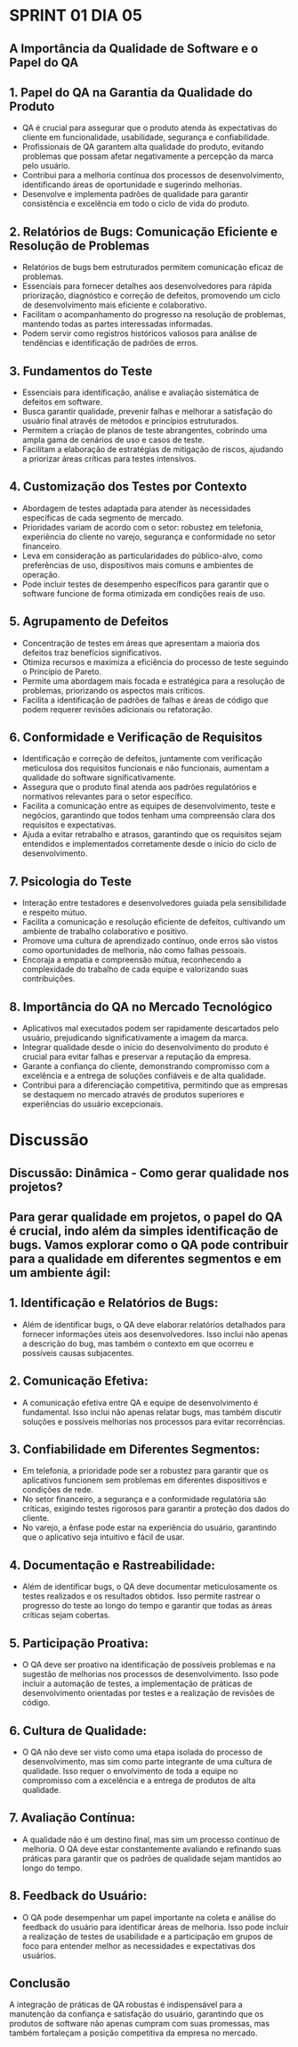 # SPRINT 01 DIA 05

## A Importância da Qualidade de Software e o Papel do QA

## 1. **Papel do QA na Garantia da Qualidade do Produto**
   - QA é crucial para assegurar que o produto atenda às expectativas do cliente em funcionalidade, usabilidade, segurança e confiabilidade.
   - Profissionais de QA garantem alta qualidade do produto, evitando problemas que possam afetar negativamente a percepção da marca pelo usuário.
   - Contribui para a melhoria contínua dos processos de desenvolvimento, identificando áreas de oportunidade e sugerindo melhorias.
   - Desenvolve e implementa padrões de qualidade para garantir consistência e excelência em todo o ciclo de vida do produto.

## 2. **Relatórios de Bugs: Comunicação Eficiente e Resolução de Problemas**
   - Relatórios de bugs bem estruturados permitem comunicação eficaz de problemas.
   - Essenciais para fornecer detalhes aos desenvolvedores para rápida priorização, diagnóstico e correção de defeitos, promovendo um ciclo de desenvolvimento mais eficiente e colaborativo.
   - Facilitam o acompanhamento do progresso na resolução de problemas, mantendo todas as partes interessadas informadas.
   - Podem servir como registros históricos valiosos para análise de tendências e identificação de padrões de erros.

## 3. **Fundamentos do Teste**
   - Essenciais para identificação, análise e avaliação sistemática de defeitos em software.
   - Busca garantir qualidade, prevenir falhas e melhorar a satisfação do usuário final através de métodos e princípios estruturados.
   - Permitem a criação de planos de teste abrangentes, cobrindo uma ampla gama de cenários de uso e casos de teste.
   - Facilitam a elaboração de estratégias de mitigação de riscos, ajudando a priorizar áreas críticas para testes intensivos.

## 4. **Customização dos Testes por Contexto**
   - Abordagem de testes adaptada para atender às necessidades específicas de cada segmento de mercado.
   - Prioridades variam de acordo com o setor: robustez em telefonia, experiência do cliente no varejo, segurança e conformidade no setor financeiro.
   - Leva em consideração as particularidades do público-alvo, como preferências de uso, dispositivos mais comuns e ambientes de operação.
   - Pode incluir testes de desempenho específicos para garantir que o software funcione de forma otimizada em condições reais de uso.

## 5. **Agrupamento de Defeitos**
   - Concentração de testes em áreas que apresentam a maioria dos defeitos traz benefícios significativos.
   - Otimiza recursos e maximiza a eficiência do processo de teste seguindo o Princípio de Pareto.
   - Permite uma abordagem mais focada e estratégica para a resolução de problemas, priorizando os aspectos mais críticos.
   - Facilita a identificação de padrões de falhas e áreas de código que podem requerer revisões adicionais ou refatoração.

## 6. **Conformidade e Verificação de Requisitos**
   - Identificação e correção de defeitos, juntamente com verificação meticulosa dos requisitos funcionais e não funcionais, aumentam a qualidade do software significativamente.
   - Assegura que o produto final atenda aos padrões regulatórios e normativos relevantes para o setor específico.
   - Facilita a comunicação entre as equipes de desenvolvimento, teste e negócios, garantindo que todos tenham uma compreensão clara dos requisitos e expectativas.
   - Ajuda a evitar retrabalho e atrasos, garantindo que os requisitos sejam entendidos e implementados corretamente desde o início do ciclo de desenvolvimento.

## 7. **Psicologia do Teste**
   - Interação entre testadores e desenvolvedores guiada pela sensibilidade e respeito mútuo.
   - Facilita a comunicação e resolução eficiente de defeitos, cultivando um ambiente de trabalho colaborativo e positivo.
   - Promove uma cultura de aprendizado contínuo, onde erros são vistos como oportunidades de melhoria, não como falhas pessoais.
   - Encoraja a empatia e compreensão mútua, reconhecendo a complexidade do trabalho de cada equipe e valorizando suas contribuições.

## 8. **Importância do QA no Mercado Tecnológico**
   - Aplicativos mal executados podem ser rapidamente descartados pelo usuário, prejudicando significativamente a imagem da marca.
   - Integrar qualidade desde o início do desenvolvimento do produto é crucial para evitar falhas e preservar a reputação da empresa.
   - Garante a confiança do cliente, demonstrando compromisso com a excelência e a entrega de soluções confiáveis e de alta qualidade.
   - Contribui para a diferenciação competitiva, permitindo que as empresas se destaquem no mercado através de produtos superiores e experiências do usuário excepcionais.

# Discussão

## Discussão: Dinâmica - Como gerar qualidade nos projetos?

## Para gerar qualidade em projetos, o papel do QA é crucial, indo além da simples identificação de bugs. Vamos explorar como o QA pode contribuir para a qualidade em diferentes segmentos e em um ambiente ágil:

## 1. **Identificação e Relatórios de Bugs:**
   - Além de identificar bugs, o QA deve elaborar relatórios detalhados para fornecer informações úteis aos desenvolvedores. Isso inclui não apenas a descrição do bug, mas também o contexto em que ocorreu e possíveis causas subjacentes.

## 2. **Comunicação Efetiva:**
   - A comunicação efetiva entre QA e equipe de desenvolvimento é fundamental. Isso inclui não apenas relatar bugs, mas também discutir soluções e possíveis melhorias nos processos para evitar recorrências.

## 3. **Confiabilidade em Diferentes Segmentos:**
   - Em telefonia, a prioridade pode ser a robustez para garantir que os aplicativos funcionem sem problemas em diferentes dispositivos e condições de rede.
   - No setor financeiro, a segurança e a conformidade regulatória são críticas, exigindo testes rigorosos para garantir a proteção dos dados do cliente.
   - No varejo, a ênfase pode estar na experiência do usuário, garantindo que o aplicativo seja intuitivo e fácil de usar.

## 4. **Documentação e Rastreabilidade:**
   - Além de identificar bugs, o QA deve documentar meticulosamente os testes realizados e os resultados obtidos. Isso permite rastrear o progresso do teste ao longo do tempo e garantir que todas as áreas críticas sejam cobertas.

## 5. **Participação Proativa:**
   - O QA deve ser proativo na identificação de possíveis problemas e na sugestão de melhorias nos processos de desenvolvimento. Isso pode incluir a automação de testes, a implementação de práticas de desenvolvimento orientadas por testes e a realização de revisões de código.

## 6. **Cultura de Qualidade:**
   - O QA não deve ser visto como uma etapa isolada do processo de desenvolvimento, mas sim como parte integrante de uma cultura de qualidade. Isso requer o envolvimento de toda a equipe no compromisso com a excelência e a entrega de produtos de alta qualidade.

## 7. **Avaliação Contínua:**
   - A qualidade não é um destino final, mas sim um processo contínuo de melhoria. O QA deve estar constantemente avaliando e refinando suas práticas para garantir que os padrões de qualidade sejam mantidos ao longo do tempo.

## 8. **Feedback do Usuário:**
   - O QA pode desempenhar um papel importante na coleta e análise do feedback do usuário para identificar áreas de melhoria. Isso pode incluir a realização de testes de usabilidade e a participação em grupos de foco para entender melhor as necessidades e expectativas dos usuários.

## Conclusão

A integração de práticas de QA robustas é indispensável para a manutenção da confiança e satisfação do usuário, garantindo que os produtos de software não apenas cumpram com suas promessas, mas também fortaleçam a posição competitiva da empresa no mercado.



